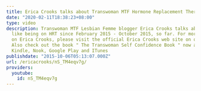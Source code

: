 ```yaml
---
title: Erica Crooks talks about Transwoman MTF Hormone Replacement Therapy HRT Tutorial
date: "2020-02-11T18:38:23+08:00"
type: video
description: Transwoman MTF Lesbian Femme blogger Erica Crooks talks about what it's
  like being on HRT since February 2015 - October 2015, so far. For more information
  on Erica Crooks, please visit the official Erica Crooks web site on officialericcrooks.com
  Also check out the book " The Transwoman Self Confidence Book " now available on
  Kindle, Nook, Google Play and ITunes
publishdate: "2015-10-06T05:13:07.000Z"
url: /ericacrooks/nS_TM4eqv7g/
providers:
  youtube:
    id: nS_TM4eqv7g
---
```

